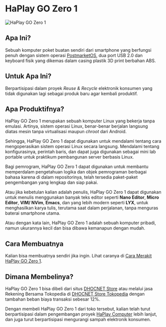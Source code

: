 # HaPlay GO Zero 1
![HaPlay GO Zero 1](img/HaPlay_GO_Zero_1.jpg?raw=true "HaPlay GO Zero 1")

## Apa Ini?
Sebuah komputer poket buatan sendiri dari smartphone yang berfungsi penuh dengan sistem operasi [PostmarketOS](https://postmarketos.org), dua port USB 2.0 dan keyboard fisik yang dikemas dalam casing plastik 3D print berbahan ABS.

## Untuk Apa Ini?
Berpartisipasi dalam proyek _Reuse & Recycle_ elektronik konsumen yang tidak digunakan lagi sebagai produk baru agar kembali produktif.

## Apa Produktifnya?
HaPlay GO Zero 1 merupakan sebuah komputer Linux yang bekerja tanpa emulasi. Artinya, sistem operasi Linux, benar-benar berjalan langsung diatas mesin tanpa virtualisasi maupun *chroot* dari Android.

Sehingga, HaPlay GO Zero 1 dapat digunakan untuk mendalami tentang cara mengoperasikan sistem operasi Linux secara langsung. Mendalami tentang konfigurasinya, perintah baris, dan dapat juga digunakan sebagai mini lab portable untuk praktikum pembangunan server berbasis Linux.

Bagi pemrogram, HaPlay GO Zero 1 dapat digunakan untuk membantu memperdalam pengetahuan logika dan objek pemrograman berbagai bahasa karena di dalam repositorinya, telah tersedia paket-paket pengembangan yang lengkap dan siap pakai.

Atau jika kebetulan kalian adalah penulis, HaPlay GO Zero 1 dapat digunakan untuk menulis menggunakan banyak teks editor seperti **Nano Editor**, **Micro Editor**, **VIM/ NVim**, **Emacs**, dan yang lebih modern seperti **LYX**, untuk menghasilkan karya tulis, terutama saat dalam perjalanan, tanpa menguras baterai smartphone utama.

Atau dengan kata lain, HaPlay GO Zero 1 adalah sebuah komputer pribadi, namun ukurannya kecil dan bisa dibawa kemanapun dengan mudah.

## Cara Membuatnya
Kalian bisa membuatnya sendiri jika ingin. Lihat caranya di [Cara Merakit HaPlay GO Zero 1](diagram/README.md).

## Dimana Membelinya?
HaPlay GO Zero 1 bisa dibeli dari situs [DHOCNET Store](https://dhocnet.work/search/label/Produk) atau melalui jasa Rekening Bersama Tokopedia di [DHOCNET Store Tokopedia](https://tokopedia.com/dhocnet) dengan tambahan beban biaya transaksi sebesar 12%.

Dengan membeli HaPlay GO Zero 1 dari toko tersebut, kalian telah turut berpartisipasi dalam pengembangan proyek [HaPlay Computer](https://dhocnet.work/p/haplay.html) lebih lanjut, dan juga turut berpartisipasi mengurangi sampah elektronik konsumen.
